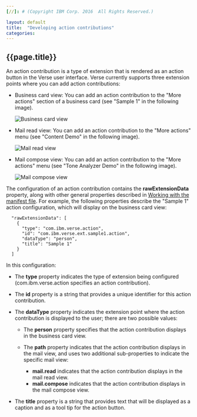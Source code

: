 ```yaml
---
[//]: # (Copyright IBM Corp. 2016  All Rights Reserved.)

layout: default
title:  "Developing action contributions"
categories: 
---
```


## {{page.title}}  


An action contribution is a type of extension that is rendered as an action button in the Verse user interface. Verse currently supports three extension points where you can add action contributions: 

* Business card view: You can add an action contribution to the "More actions" section of a business card (see "Sample 1" in the following image).

    ![Business card view]({{site.baseurl}}/tutorials/img/bizcard_action.png "business card view")   

* Mail read view: You can add an action contribution to the "More actions" menu (see "Content Demo" in the following image).

    ![Mail read view]({{site.baseurl}}/tutorials/img/mailreadview.png "mail read view")   

* Mail compose view:  You can add an action contribution to the "More actions" menu (see "Tone Analyzer Demo" in the following image). 

    ![Mail compose view]({{site.baseurl}}/tutorials/img/mailcomposeview.png "mail compose view")   

The configuration of an action contribution contains the __rawExtensionData__ property, along with other general properties described in [Working with the manifest file][1]. For example, the following properties describe the "Sample 1" action configuration, which will display on the business card view:

```
  "rawExtensionData": [
    {
      "type": "com.ibm.verse.action", 
      "id": "com.ibm.verse.ext.sample1.action", 
      "dataType": "person",
      "title": "Sample 1"
    }
  ]
```

In this configuration:

* The __type__ property indicates the type of extension being configured (com.ibm.verse.action specifies an action contribution).

* The __id__ property is a string that provides a unique identifier for this action contribution.

* The __dataType__ property indicates the extension point where the action contribution is displayed to the user; there are two possible values:

    * The __person__ property specifies that the action contribution displays in the business card view.

    * The __path__ property indicates that the action contribution displays in the mail view, and uses two additional sub-properties to indicate the specific mail view: 
    
        * __mail.read__ indicates that the action contribution displays in the mail read view.
        * __mail.compose__ indicates that the action contribution displays in the mail compose view.
        
* The __title__ property is a string that provides text that will be displayed as a caption and as a tool tip for the action button. 





[1]: {{site.baseurl}}/tutorials/tutorial-ext-manifest.html
